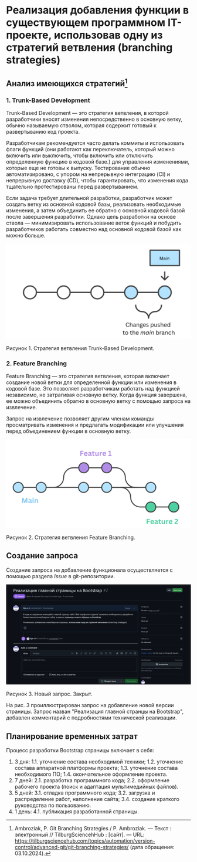 # Реализация добавления функции в существующем программном IT-проекте, использовав одну из стратегий ветвления (branching strategies)
## Анализ имеющихся стратегий[^1]
[^1]: Ambroziak, P. Git Branching Strategies / P. Ambroziak. — Текст : электронный // TilburgSciencehHub : [сайт]. — URL: https://tilburgsciencehub.com/topics/automation/version-control/advanced-git/git-branching-strategies/ (дата обращения: 03.10.2024).
### 1. Trunk-Based Development

Trunk-Based Development — это стратегия ветвления, в которой разработчики вносят изменения непосредственно в основную ветку, обычно называемую стволом, которая содержит готовый к развертыванию код проекта.

Разработчикам рекомендуется часто делать коммиты и использовать флаги функций (они работают как переключатель, который можно включить или выключить, чтобы включить или отключить определенную функцию в кодовой базе.) для управления изменениями, которые еще не готовы к выпуску. Тестирование обычно автоматизировано, с упором на непрерывную интеграцию (CI) и непрерывную доставку (CD), чтобы гарантировать, что изменения кода тщательно протестированы перед развертыванием.

Если задача требует длительной разработки, разработчик может создать ветку из основной кодовой базы, реализовать необходимые изменения, а затем объединить ее обратно с основной кодовой базой после завершения разработки. Однако цель разработки на основе ствола — минимизировать использование веток функций и побудить разработчиков работать совместно над основной кодовой базой как можно больше.

![TBD](/4/2.png)

Рисунок 1. Стратегия ветвления Trunk-Based Development.

### 2. Feature Branching  

Feature Branching — это стратегия ветвления, которая включает создание новой ветки для определенной функции или изменения в кодовой базе. Это позволяет разработчикам работать над функцией независимо, не затрагивая основную ветку. Когда функция завершена, ее можно объединить обратно в основную ветку с помощью запроса на извлечение. 

Запрос на извлечение позволяет другим членам команды просматривать изменения и предлагать модификации или улучшения перед объединением функции в основную ветку.

![TBD](/4/3.png)

Рисунок 2. Стратегия ветвления Feature Branching.

## Создание запроса

Создание запроса на добавление функционала осуществляется с помощью раздела *Issue* в git-репозитории.

![TBD](/4/1.png)

Рисунок 3. Новый запрос. Закрыт.

На рис. 3 проиллюстрирован запрос на добавление новой версии страницы. Запрос назван "Реализация главной странцы на Bootstrap", добавлен комментарий с подробностями технической реализации.

## Планирование временных затрат

Процесс разработки Bootstrap страницы включает в себя:

1. 3 дня:
1.1. уточнение состава необходимой техники;
1.2. уточнение состава аппаратной платформы проекта;
1.3. уточнение состава необходимого ПО;
1.4. окончательное оформление проекта.
2. 7 дней:
2.1. разработка программного кода;
2.2. оформление рабочего проекта (поиск и адаптация мультимедийных файлов).
3. 5 дней:
3.1. отладка программного кода;
3.2. загрузка и распределение работ, наполнение сайта;
3.4. создание краткого руководства по пользованию.
4. 1 день:
4.1. публикация разработанной страницы.

